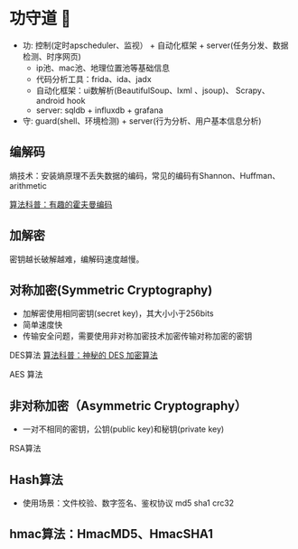 # 功守道 👋

 - 功: 控制(定时apscheduler、监视） + 自动化框架 + server(任务分发、数据检测、时序网页)
   - ip池、mac池、地理位置池等基础信息
   - 代码分析工具：frida、ida、jadx
   - 自动化框架：ui数解析(BeautifulSoup、lxml 、jsoup)、 Scrapy、android hook
   - server: sqldb + influxdb + grafana
 - 守: guard(shell、环境检测) + server(行为分析、用户基本信息分析)

 
 
 ## 编解码
 
 熵技术：安装熵原理不丢失数据的编码，常见的编码有Shannon、Huffman、arithmetic 

[算法科普：有趣的霍夫曼编码](https://www.cxyxiaowu.com/1496.html)

 ## 加解密
 
密钥越长破解越难，编解码速度越慢。

## 对称加密(Symmetric Cryptography)
- 加解密使用相同密钥(secret key)，其大小小于256bits
- 简单速度快
- 传输安全问题，需要使用非对称加密技术加密传输对称加密的密钥


DES算法
[算法科普：神秘的 DES 加密算法](https://www.cxyxiaowu.com/1478.html)

AES 算法

## 非对称加密（Asymmetric Cryptography）
- 一对不相同的密钥，公钥(public key)和秘钥(private  key)


RSA算法

## Hash算法
- 使用场景：文件校验、数字签名、鉴权协议
md5 sha1 crc32

## hmac算法：HmacMD5、HmacSHA1






